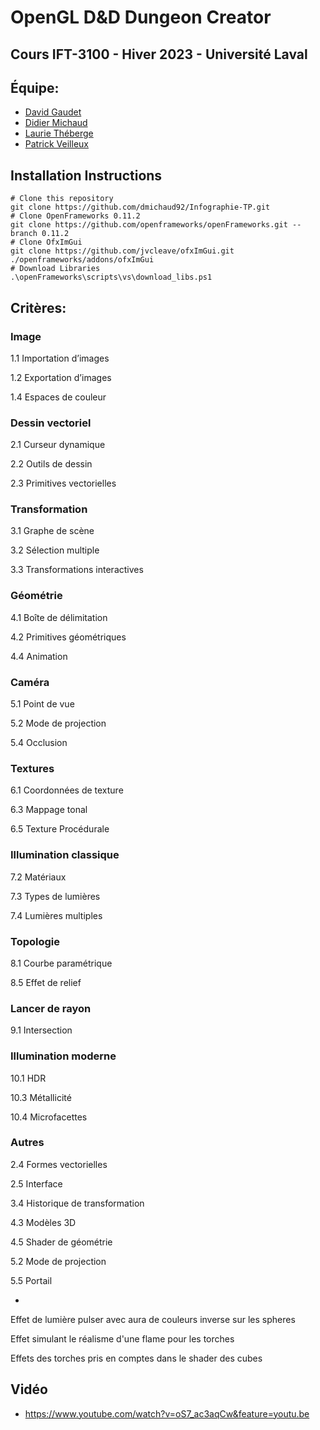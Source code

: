 # OpenGL D&amp;D Dungeon Creator
## Cours IFT-3100 - Hiver 2023 - Université Laval

## Équipe:

- [David Gaudet](https://github.com/DavidGaudetCA)
- [Didier Michaud](https://github.com/dmichaud92)
- [Laurie Théberge](https://github.com/LauTheberge)
- [Patrick Veilleux](https://github.com/patrix87)

## Installation Instructions

```
# Clone this repository
git clone https://github.com/dmichaud92/Infographie-TP.git
# Clone OpenFrameworks 0.11.2
git clone https://github.com/openframeworks/openFrameworks.git --branch 0.11.2
# Clone OfxImGui
git clone https://github.com/jvcleave/ofxImGui.git ./openframeworks/addons/ofxImGui
# Download Libraries
.\openFrameworks\scripts\vs\download_libs.ps1
```

## Critères:

### Image

1.1 Importation d’images

1.2 Exportation d’images

1.4 Espaces de couleur

### Dessin vectoriel

2.1 Curseur dynamique

2.2 Outils de dessin

2.3 Primitives vectorielles

### Transformation

3.1 Graphe de scène

3.2 Sélection multiple

3.3 Transformations interactives

### Géométrie

4.1 Boîte de délimitation

4.2 Primitives géométriques

4.4 Animation

### Caméra

5.1 Point de vue

5.2 Mode de projection

5.4 Occlusion

### Textures

6.1 Coordonnées de texture

6.3 Mappage tonal

6.5 Texture Procédurale

### Illumination classique

7.2 Matériaux

7.3 Types de lumières

7.4 Lumières multiples

### Topologie

8.1 Courbe paramétrique

8.5 Effet de relief

### Lancer de rayon

9.1 Intersection

### Illumination moderne

10.1 HDR

10.3 Métallicité

10.4 Microfacettes

### Autres

2.4 Formes vectorielles

2.5 Interface

3.4 Historique de transformation

4.3 Modèles 3D

4.5 Shader de géométrie

5.2 Mode de projection

5.5 Portail

+

Effet de lumière pulser avec aura de couleurs inverse sur les spheres

Effet simulant le réalisme d'une flame pour les torches

Effets des torches pris en comptes dans le shader des cubes

## Vidéo
- https://www.youtube.com/watch?v=oS7_ac3aqCw&feature=youtu.be
